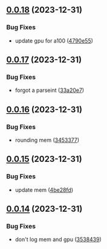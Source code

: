 ## [0.0.18](https://github.com/technovangelist/obm/compare/v0.0.17...v0.0.18) (2023-12-31)


### Bug Fixes

* update gpu for a100 ([4790e55](https://github.com/technovangelist/obm/commit/4790e55d7292629971799b3809838d78b7ade664))



## [0.0.17](https://github.com/technovangelist/obm/compare/v0.0.16...v0.0.17) (2023-12-31)


### Bug Fixes

* forgot a parseint ([33a20e7](https://github.com/technovangelist/obm/commit/33a20e7ec008ef14127d1294ab754826d94ad846))



## [0.0.16](https://github.com/technovangelist/obm/compare/v0.0.15...v0.0.16) (2023-12-31)


### Bug Fixes

* rounding mem ([3453377](https://github.com/technovangelist/obm/commit/3453377bcd4e2f7dfcce68d49ed2043469bc4690))



## [0.0.15](https://github.com/technovangelist/obm/compare/v0.0.14...v0.0.15) (2023-12-31)


### Bug Fixes

* update mem ([4be28fd](https://github.com/technovangelist/obm/commit/4be28fdeeb276041c4893e1f66109c484dbe55ab))



## [0.0.14](https://github.com/technovangelist/obm/compare/v0.0.13...v0.0.14) (2023-12-31)


### Bug Fixes

* don't log mem and gpu ([3538439](https://github.com/technovangelist/obm/commit/3538439f2053fd1dd5662343e21948d5e6eec5e7))



